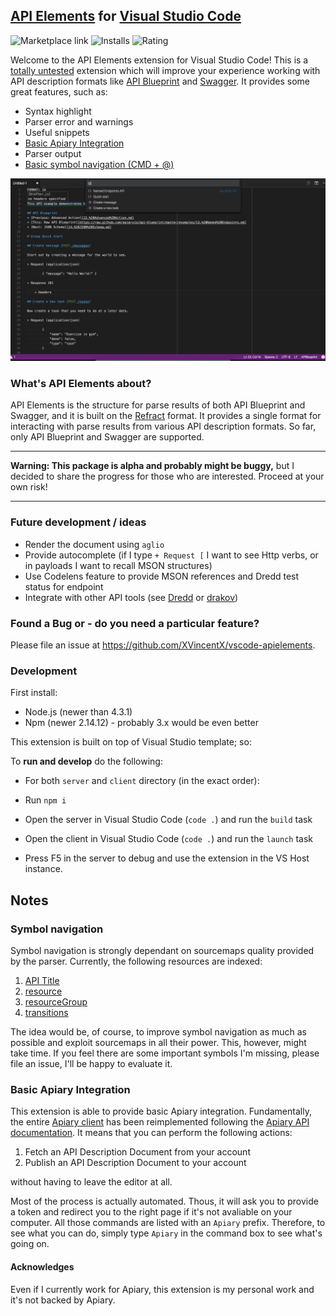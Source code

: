 ## [API Elements](http://api-elements.readthedocs.io/en/latest/) for [Visual Studio Code](https://code.visualstudio.com)

![Marketplace link](https://vsmarketplacebadge.apphb.com/version/vncz.vscode-apielements.svg)
![Installs](https://vsmarketplacebadge.apphb.com/installs/vncz.vscode-apielements.svg)
![Rating](https://vsmarketplacebadge.apphb.com/rating/vncz.vscode-apielements.svg)

Welcome to the API Elements extension for Visual Studio Code! This is a [totally untested](https://github.com/XVincentX/vscode-apielements/issues/8) extension which will improve your experience working with API description formats like [API Blueprint](https://apiblueprint.org) and [Swagger](https://swagger.io). It provides some great features, such as:

* Syntax highlight
* Parser error and warnings
* Useful snippets
* [Basic Apiary Integration](#basic-apiary-integration)
* Parser output
* [Basic symbol navigation (CMD + @)](#symbol-navigation)

![Basic Screenshot](./screenshot.png)

### What's API Elements about?

API Elements is the structure for parse results of both API Blueprint and Swagger, and it is built on the [Refract](https://github.com/refractproject/refract-spec#refract) format. It provides a single format for interacting with parse results from various API description formats. So far, only API Blueprint and Swagger are supported.

----

**Warning: This package is alpha and probably might be buggy,** but I decided to share the progress for those who are interested. Proceed at your own risk!

-----

### Future development / ideas
* Render the document using `aglio`
* Provide autocomplete (if I type `+ Request [` I want to see Http verbs, or in payloads I want to recall MSON structures)
* Use Codelens feature to provide MSON references and Dredd test status for endpoint
* Integrate with other API tools (see [Dredd](https://github.com/apiaryio/dredd) or [drakov](https://github.com/Aconex/drakov))

### Found a Bug or - do you need a particular feature?
Please file an issue at https://github.com/XVincentX/vscode-apielements.

### Development

First install:
* Node.js (newer than 4.3.1)
* Npm (newer 2.14.12) - probably 3.x would be even better

This extension is built on top of Visual Studio template; so:

To **run and develop** do the following:

* For both `server` and `client` directory (in the exact order):

* Run `npm i`
* Open the server in Visual Studio Code (`code .`) and run the `build` task
* Open the client in Visual Studio Code (`code .`) and run the `launch` task
* Press F5 in the server to debug and use the extension in the VS Host instance.

## Notes

### Symbol navigation
Symbol navigation is strongly dependant on sourcemaps quality provided by the parser.
Currently, the following resources are indexed:

1. [API Title]()
2. [resource]()
3. [resourceGroup](http://api-elements.readthedocs.io/en/latest/element-definitions/#properties_6)
4. [transitions]()

The idea would be, of course, to improve symbol navigation as much as possible and exploit
sourcemaps in all their power. This, however, might take time. If you feel there are some
important symbols I'm missing, please file an issue, I'll be happy to evaluate it.

### Basic Apiary Integration
This extension is able to provide basic Apiary integration. Fundamentally, the entire
[Apiary client](https://github.com/apiaryio/apiary-client) has been reimplemented
following the [Apiary API documentation](http://docs.apiary.apiary.io). It means that
you can perform the following actions:

1. Fetch an API Description Document from your account
2. Publish an API Description Document to your account

without having to leave the editor at all.

Most of the process is actually automated. Thous, it will ask you to provide a 
token and redirect you to the right page if it's not avaliable on your computer.
All those commands are listed with an `Apiary` prefix. Therefore, to see what you
can do, simply type `Apiary` in the command box to see what's going on.


#### Acknowledges
Even if I currently work for Apiary, this extension is my personal work and it's not backed by Apiary.
